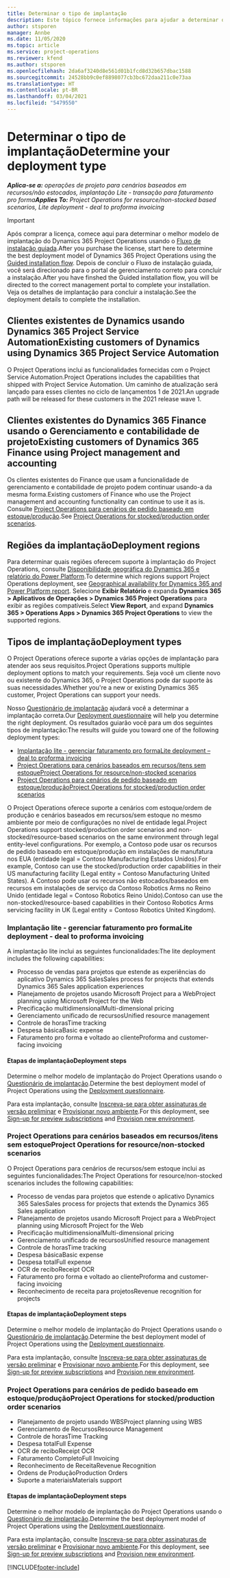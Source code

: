 ```yaml
---
title: Determinar o tipo de implantação
description: Este tópico fornece informações para ajudar a determinar o tipo de implantação correto do Project Operations para a sua empresa.
author: stsporen
manager: Annbe
ms.date: 11/05/2020
ms.topic: article
ms.service: project-operations
ms.reviewer: kfend
ms.author: stsporen
ms.openlocfilehash: 2da6af3240d8e561d01b1fcd8d32b657dbac1588
ms.sourcegitcommit: 24528bb9c0ef8898077cb3bc672daa211c0e73aa
ms.translationtype: HT
ms.contentlocale: pt-BR
ms.lasthandoff: 03/04/2021
ms.locfileid: "5479550"
---
```

# <a name="determine-your-deployment-type"></a><span data-ttu-id="8f3ff-103">Determinar o tipo de implantação</span><span class="sxs-lookup"><span data-stu-id="8f3ff-103">Determine your deployment type</span></span>

<span data-ttu-id="8f3ff-104">_**Aplica-se a:** operações de projeto para cenários baseados em recursos/não estocados, implantação Lite - transação para faturamento pro forma_</span><span class="sxs-lookup"><span data-stu-id="8f3ff-104">_**Applies To:** Project Operations for resource/non-stocked based scenarios, Lite deployment - deal to proforma invoicing_</span></span>

> [!IMPORTANT]
> <span data-ttu-id="8f3ff-105">Após comprar a licença, comece aqui para determinar o melhor modelo de implantação do Dynamics 365 Project Operations usando o [Fluxo de instalação guiada](https://aka.ms/provisionprojectoperations).</span><span class="sxs-lookup"><span data-stu-id="8f3ff-105">After you purchase the license, start here to determine the best deployment model of Dynamics 365 Project Operations using the [Guided installation flow](https://aka.ms/provisionprojectoperations).</span></span>
> <span data-ttu-id="8f3ff-106">Depois de concluir o Fluxo de instalação guiada, você será direcionado para o portal de gerenciamento correto para concluir a instalação.</span><span class="sxs-lookup"><span data-stu-id="8f3ff-106">After you have finshed the Guided installation flow, you will be directed to the correct management portal to complete your installation.</span></span> <span data-ttu-id="8f3ff-107">Veja os detalhes de implantação para concluir a instalação.</span><span class="sxs-lookup"><span data-stu-id="8f3ff-107">See the deployment details to complete the installation.</span></span>


## <a name="existing-customers-of-dynamics-using-dynamics-365-project-service-automation"></a><span data-ttu-id="8f3ff-108">Clientes existentes de Dynamics usando Dynamics 365 Project Service Automation</span><span class="sxs-lookup"><span data-stu-id="8f3ff-108">Existing customers of Dynamics using Dynamics 365 Project Service Automation</span></span>
<span data-ttu-id="8f3ff-109">O Project Operations inclui as funcionalidades fornecidas com o Project Service Automation.</span><span class="sxs-lookup"><span data-stu-id="8f3ff-109">Project Operations includes the capabilities that shipped with Project Service Automation.</span></span> <span data-ttu-id="8f3ff-110">Um caminho de atualização será lançado para esses clientes no ciclo de lançamentos 1 de 2021.</span><span class="sxs-lookup"><span data-stu-id="8f3ff-110">An upgrade path will be released for these customers in the 2021 release wave 1.</span></span>

## <a name="existing-customers-of-dynamics-365-finance-using-project-management-and-accounting"></a><span data-ttu-id="8f3ff-111">Clientes existentes do Dynamics 365 Finance usando o Gerenciamento e contabilidade de projeto</span><span class="sxs-lookup"><span data-stu-id="8f3ff-111">Existing customers of Dynamics 365 Finance using Project management and accounting</span></span> 

<span data-ttu-id="8f3ff-112">Os clientes existentes do Finance que usam a funcionalidade de gerenciamento e contabilidade de projeto podem continuar usando-a da mesma forma.</span><span class="sxs-lookup"><span data-stu-id="8f3ff-112">Existing customers of Finance who use the Project management and accounting functionality can continue to use it as is.</span></span> <span data-ttu-id="8f3ff-113">Consulte [Project Operations para cenários de pedido baseado em estoque/produção](#pma).</span><span class="sxs-lookup"><span data-stu-id="8f3ff-113">See [Project Operations for stocked/production order scenarios](#pma).</span></span>


## <a name="deployment-regions"></a><span data-ttu-id="8f3ff-114">Regiões da implantação</span><span class="sxs-lookup"><span data-stu-id="8f3ff-114">Deployment regions</span></span>
<span data-ttu-id="8f3ff-115">Para determinar quais regiões oferecem suporte à implantação do Project Operations, consulte [Disponibilidade geográfica do Dynamics 365 e relatório do Power Platform](https://dynamics.microsoft.com/en-us/geographic-availability/).</span><span class="sxs-lookup"><span data-stu-id="8f3ff-115">To determine which regions support Project Operations deployment, see [Geographical availability for Dynamics 365 and Power Platform report](https://dynamics.microsoft.com/en-us/geographic-availability/).</span></span> <span data-ttu-id="8f3ff-116">Selecione **Exibir Relatório** e expanda **Dynamics 365 > Aplicativos de Operações > Dynamics 365 Project Operations** para exibir as regiões compatíveis.</span><span class="sxs-lookup"><span data-stu-id="8f3ff-116">Select **View Report**, and expand **Dynamics 365 > Operations Apps > Dynamics 365 Project Operations** to view the supported regions.</span></span>

## <a name="deployment-types"></a><span data-ttu-id="8f3ff-117">Tipos de implantação</span><span class="sxs-lookup"><span data-stu-id="8f3ff-117">Deployment types</span></span>
<span data-ttu-id="8f3ff-118">O Project Operations oferece suporte a várias opções de implantação para atender aos seus requisitos.</span><span class="sxs-lookup"><span data-stu-id="8f3ff-118">Project Operations supports multiple deployment options to match your requirements.</span></span> <span data-ttu-id="8f3ff-119">Seja você um cliente novo ou existente do Dynamics 365, o Project Operations pode dar suporte às suas necessidades.</span><span class="sxs-lookup"><span data-stu-id="8f3ff-119">Whether you're a new or existing Dynamics 365 customer, Project Operations can support your needs.</span></span>

<span data-ttu-id="8f3ff-120">Nosso [Questionário de implantação](https://aka.ms/provisionprojectoperations) ajudará você a determinar a implantação correta.</span><span class="sxs-lookup"><span data-stu-id="8f3ff-120">Our [Deployment questionnaire](https://aka.ms/provisionprojectoperations) will help you determine the right deployment.</span></span> <span data-ttu-id="8f3ff-121">Os resultados guiarão você para um dos seguintes tipos de implantação:</span><span class="sxs-lookup"><span data-stu-id="8f3ff-121">The results will guide you toward one of the following deployment types:</span></span>

- [<span data-ttu-id="8f3ff-122">Implantação lite - gerenciar faturamento pro forma</span><span class="sxs-lookup"><span data-stu-id="8f3ff-122">Lite deployment – deal to proforma invoicing</span></span>](#lite)
- [<span data-ttu-id="8f3ff-123">Project Operations para cenários baseados em recursos/itens sem estoque</span><span class="sxs-lookup"><span data-stu-id="8f3ff-123">Project Operations for resource/non-stocked scenarios</span></span>](#integrated)
- [<span data-ttu-id="8f3ff-124">Project Operations para cenários de pedido baseado em estoque/produção</span><span class="sxs-lookup"><span data-stu-id="8f3ff-124">Project Operations for stocked/production order scenarios</span></span>](#pma)

<span data-ttu-id="8f3ff-125">O Project Operations oferece suporte a cenários com estoque/ordem de produção e cenários baseados em recursos/sem estoque no mesmo ambiente por meio de configurações no nível de entidade legal.</span><span class="sxs-lookup"><span data-stu-id="8f3ff-125">Project Operations support stocked/production order scenarios and non-stocked/resource-based scenarios on the same environment through legal entity-level configurations.</span></span> <span data-ttu-id="8f3ff-126">Por exemplo, a Contoso pode usar os recursos de pedido baseado em estoque/produção em instalações de manufatura nos EUA (entidade legal = Contoso Manufacturing Estados Unidos).</span><span class="sxs-lookup"><span data-stu-id="8f3ff-126">For example, Contoso can use the stocked/production order capabilities in their US manufacturing facility (Legal entity = Contoso Manufacturing United States).</span></span> <span data-ttu-id="8f3ff-127">A Contoso pode usar os recursos não estocados/baseados em recursos em instalações de serviço da Contoso Robotics Arms no Reino Unido (entidade legal = Contoso Robotics Reino Unido).</span><span class="sxs-lookup"><span data-stu-id="8f3ff-127">Contoso can use the non-stocked/resource-based capabilities in their Contoso Robotics Arms servicing facility in UK (Legal entity = Contoso Robotics United Kingdom).</span></span>

### <a name="lite-deployment---deal-to-proforma-invoicing"></a><a  name="lite"></a><span data-ttu-id="8f3ff-128">Implantação lite - gerenciar faturamento pro forma</span><span class="sxs-lookup"><span data-stu-id="8f3ff-128">Lite deployment - deal to proforma invoicing</span></span>

<span data-ttu-id="8f3ff-129">A implantação lite inclui as seguintes funcionalidades:</span><span class="sxs-lookup"><span data-stu-id="8f3ff-129">The lite deployment includes the following capabilities:</span></span>

- <span data-ttu-id="8f3ff-130">Processo de vendas para projetos que estende as experiências do aplicativo Dynamics 365 Sales</span><span class="sxs-lookup"><span data-stu-id="8f3ff-130">Sales process for projects that extends Dynamics 365 Sales application experiences</span></span>
- <span data-ttu-id="8f3ff-131">Planejamento de projetos usando Microsoft Project para a Web</span><span class="sxs-lookup"><span data-stu-id="8f3ff-131">Project planning using Microsoft Project for the Web</span></span>
- <span data-ttu-id="8f3ff-132">Precificação multidimensional</span><span class="sxs-lookup"><span data-stu-id="8f3ff-132">Multi-dimensional pricing</span></span>
- <span data-ttu-id="8f3ff-133">Gerenciamento unificado de recursos</span><span class="sxs-lookup"><span data-stu-id="8f3ff-133">Unified resource management</span></span>
- <span data-ttu-id="8f3ff-134">Controle de horas</span><span class="sxs-lookup"><span data-stu-id="8f3ff-134">Time tracking</span></span>
- <span data-ttu-id="8f3ff-135">Despesa básica</span><span class="sxs-lookup"><span data-stu-id="8f3ff-135">Basic expense</span></span>
- <span data-ttu-id="8f3ff-136">Faturamento pro forma e voltado ao cliente</span><span class="sxs-lookup"><span data-stu-id="8f3ff-136">Proforma and customer-facing invoicing</span></span> 

#### <a name="deployment-steps"></a><span data-ttu-id="8f3ff-137">Etapas de implantação</span><span class="sxs-lookup"><span data-stu-id="8f3ff-137">Deployment steps</span></span>
<span data-ttu-id="8f3ff-138">Determine o melhor modelo de implantação do Project Operations usando o [Questionário de implantação](https://aka.ms/provisionprojectoperations).</span><span class="sxs-lookup"><span data-stu-id="8f3ff-138">Determine the best deployment model of Project Operations using the [Deployment questionnaire](https://aka.ms/provisionprojectoperations).</span></span>

<span data-ttu-id="8f3ff-139">Para esta implantação, consulte [Inscreva-se para obter assinaturas de versão preliminar](lite-preview-subscription-sign-up.md) e [Provisionar novo ambiente](lite-deployment.md).</span><span class="sxs-lookup"><span data-stu-id="8f3ff-139">For this deployment, see [Sign-up for preview subscriptions](lite-preview-subscription-sign-up.md) and [Provision new environment](lite-deployment.md).</span></span> 


### <a name="project-operations-for-resourcenon-stocked-scenarios"></a><a name="integrated"></a><span data-ttu-id="8f3ff-140">Project Operations para cenários baseados em recursos/itens sem estoque</span><span class="sxs-lookup"><span data-stu-id="8f3ff-140">Project Operations for resource/non-stocked scenarios</span></span>
<span data-ttu-id="8f3ff-141">O Project Operations para cenários de recursos/sem estoque inclui as seguintes funcionalidades:</span><span class="sxs-lookup"><span data-stu-id="8f3ff-141">The Project Operations for resource/non-stocked scenarios includes the following capabilities:</span></span>
 
- <span data-ttu-id="8f3ff-142">Processo de vendas para projetos que estende o aplicativo Dynamics 365 Sales</span><span class="sxs-lookup"><span data-stu-id="8f3ff-142">Sales process for projects that extends the Dynamics 365 Sales application</span></span>
- <span data-ttu-id="8f3ff-143">Planejamento de projetos usando Microsoft Project para a Web</span><span class="sxs-lookup"><span data-stu-id="8f3ff-143">Project planning using Microsoft Project for the Web</span></span>
- <span data-ttu-id="8f3ff-144">Precificação multidimensional</span><span class="sxs-lookup"><span data-stu-id="8f3ff-144">Multi-dimensional pricing</span></span>
- <span data-ttu-id="8f3ff-145">Gerenciamento unificado de recursos</span><span class="sxs-lookup"><span data-stu-id="8f3ff-145">Unified resource management</span></span>
- <span data-ttu-id="8f3ff-146">Controle de horas</span><span class="sxs-lookup"><span data-stu-id="8f3ff-146">Time tracking</span></span>
- <span data-ttu-id="8f3ff-147">Despesa básica</span><span class="sxs-lookup"><span data-stu-id="8f3ff-147">Basic expense</span></span>
- <span data-ttu-id="8f3ff-148">Despesa total</span><span class="sxs-lookup"><span data-stu-id="8f3ff-148">Full expense</span></span>
- <span data-ttu-id="8f3ff-149">OCR de recibo</span><span class="sxs-lookup"><span data-stu-id="8f3ff-149">Receipt OCR</span></span>
- <span data-ttu-id="8f3ff-150">Faturamento pro forma e voltado ao cliente</span><span class="sxs-lookup"><span data-stu-id="8f3ff-150">Proforma and customer-facing invoicing</span></span> 
- <span data-ttu-id="8f3ff-151">Reconhecimento de receita para projetos</span><span class="sxs-lookup"><span data-stu-id="8f3ff-151">Revenue recognition for projects</span></span>

#### <a name="deployment-steps"></a><span data-ttu-id="8f3ff-152">Etapas de implantação</span><span class="sxs-lookup"><span data-stu-id="8f3ff-152">Deployment steps</span></span>
<span data-ttu-id="8f3ff-153">Determine o melhor modelo de implantação do Project Operations usando o [Questionário de implantação](https://aka.ms/provisionprojectoperations).</span><span class="sxs-lookup"><span data-stu-id="8f3ff-153">Determine the best deployment model of Project Operations using the [Deployment questionnaire](https://aka.ms/provisionprojectoperations).</span></span>

<span data-ttu-id="8f3ff-154">Para esta implantação, consulte [Inscreva-se para obter assinaturas de versão preliminar](resource-sign-up-preview-subscription.md) e [Provisionar novo ambiente](resource-provision-new-environment.md).</span><span class="sxs-lookup"><span data-stu-id="8f3ff-154">For this deployment, see [Sign-up for preview subscriptions](resource-sign-up-preview-subscription.md) and [Provision new environment](resource-provision-new-environment.md).</span></span> 


### <a name="project-operations-for-stockedproduction-order-scenarios"></a><a name="pma"></a><span data-ttu-id="8f3ff-155">Project Operations para cenários de pedido baseado em estoque/produção</span><span class="sxs-lookup"><span data-stu-id="8f3ff-155">Project Operations for stocked/production order scenarios</span></span>

- <span data-ttu-id="8f3ff-156">Planejamento de projeto usando WBS</span><span class="sxs-lookup"><span data-stu-id="8f3ff-156">Project planning using WBS</span></span>
- <span data-ttu-id="8f3ff-157">Gerenciamento de Recursos</span><span class="sxs-lookup"><span data-stu-id="8f3ff-157">Resource Management</span></span>
- <span data-ttu-id="8f3ff-158">Controle de horas</span><span class="sxs-lookup"><span data-stu-id="8f3ff-158">Time Tracking</span></span>
- <span data-ttu-id="8f3ff-159">Despesa total</span><span class="sxs-lookup"><span data-stu-id="8f3ff-159">Full Expense</span></span>
- <span data-ttu-id="8f3ff-160">OCR de recibo</span><span class="sxs-lookup"><span data-stu-id="8f3ff-160">Receipt OCR</span></span>
- <span data-ttu-id="8f3ff-161">Faturamento Completo</span><span class="sxs-lookup"><span data-stu-id="8f3ff-161">Full Invoicing</span></span>
- <span data-ttu-id="8f3ff-162">Reconhecimento de Receita</span><span class="sxs-lookup"><span data-stu-id="8f3ff-162">Revenue Recognition</span></span>
- <span data-ttu-id="8f3ff-163">Ordens de Produção</span><span class="sxs-lookup"><span data-stu-id="8f3ff-163">Production Orders</span></span>
- <span data-ttu-id="8f3ff-164">Suporte a materiais</span><span class="sxs-lookup"><span data-stu-id="8f3ff-164">Materials support</span></span>

#### <a name="deployment-steps"></a><span data-ttu-id="8f3ff-165">Etapas de implantação</span><span class="sxs-lookup"><span data-stu-id="8f3ff-165">Deployment steps</span></span>
<span data-ttu-id="8f3ff-166">Determine o melhor modelo de implantação do Project Operations usando o [Questionário de implantação](https://aka.ms/provisionprojectoperations).</span><span class="sxs-lookup"><span data-stu-id="8f3ff-166">Determine the best deployment model of Project Operations using the [Deployment questionnaire](https://aka.ms/provisionprojectoperations).</span></span>

<span data-ttu-id="8f3ff-167">Para esta implantação, consulte [Inscreva-se para obter assinaturas de versão preliminar](https://docs.microsoft.com/dynamics365/fin-ops-core/dev-itpro/dev-tools/sign-up-preview-subscription?toc=/dynamics365/finance/toc.json) e [Provisionar novo ambiente](https://docs.microsoft.com/dynamics365/fin-ops-core/dev-itpro/deployment/deploy-demo-environment?toc=/dynamics365/finance/toc.json).</span><span class="sxs-lookup"><span data-stu-id="8f3ff-167">For this deployment, see [Sign-up for preview subscriptions](https://docs.microsoft.com/dynamics365/fin-ops-core/dev-itpro/dev-tools/sign-up-preview-subscription?toc=/dynamics365/finance/toc.json) and [Provision new environment](https://docs.microsoft.com/dynamics365/fin-ops-core/dev-itpro/deployment/deploy-demo-environment?toc=/dynamics365/finance/toc.json).</span></span> 



[!INCLUDE[footer-include](../includes/footer-banner.md)]
